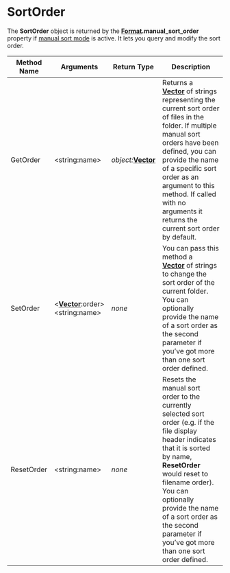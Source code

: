 # SortOrder

The **SortOrder** object is returned by the **[Format](format.md).manual_sort_order** property if [manual sort mode](/Manual/basic_concepts/sorting_and_grouping/manual_sorting.md) is active. It lets you query and modify the sort order.

| Method Name | **Arguments** | Return Type | Description |
| --- | --- | --- | --- |
| GetOrder | \<string:name\> | *object:***[Vector](vector.md)** | Returns a **[Vector](vector.md)** of strings representing the current sort order of files in the folder. If multiple manual sort orders have been defined, you can provide the name of a specific sort order as an argument to this method. If called with no arguments it returns the current sort order by default. |
| SetOrder | \<**[Vector](vector.md)**:order\>  <br />\<string:name\> | *none* | You can pass this method a **[Vector](vector.md)** of strings to change the sort order of the current folder. You can optionally provide the name of a sort order as the second parameter if you’ve got more than one sort order defined. |
| ResetOrder | \<string:name\> | *none* | Resets the manual sort order to the currently selected sort order (e.g. if the file display header indicates that it is sorted by name, **ResetOrder** would reset to filename order). You can optionally provide the name of a sort order as the second parameter if you’ve got more than one sort order defined. |

